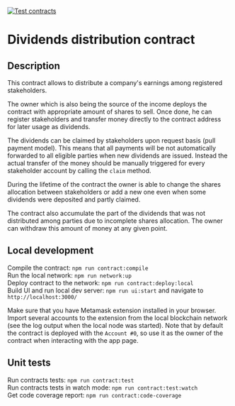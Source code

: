 [![Test contracts](https://github.com/1n1t/shares/actions/workflows/contract-tests.yml/badge.svg?branch=master)](https://github.com/1n1t/shares/actions/workflows/contract-tests.yml)

# Dividends distribution contract

## Description

This contract allows to distribute a company's earnings among registered stakeholders. 

The owner which is also being the source of the income deploys the contract with appropriate amount of shares to sell. Once done, he can register stakeholders and transfer money directly to the contract address for later
usage as dividends. 

The dividends can be claimed by stakeholders upon request basis (pull payment model). This means that all payments will be not automatically forwarded to all eligible parties when new dividends are issued. Instead the actual transfer of the money should be manually triggered for every stakeholder account by calling the `claim` method.

During the lifetime of the contract the owner is able to change the shares allocation between stakeholders or add a new one even when some dividends were deposited and partly claimed. 

The contract also accumulate the part of the dividends that was not distributed among parties due to incomplete shares allocation. The owner can withdraw this amount of money at any given point.

## Local development

Compile the contract: `npm run contract:compile`  
Run the local network: `npm run network:up`  
Deploy contract to the network: `npm run contract:deploy:local`  
Build UI and run local dev server: `npm run ui:start` and navigate to `http://localhost:3000/`

Make sure that you have Metamask extension installed in your browser. Import several accounts to the extension from the local blockchain network (see the log output when the local node was started). Note that by default the contract is deployed with the `Account #0`, so use it as the owner of the contract when interacting with the app page.

## Unit tests

Run contracts tests: `npm run contract:test`  
Run contracts tests in watch mode: `npm run contract:test:watch`  
Get code coverage report: `npm run contract:code-coverage`  
